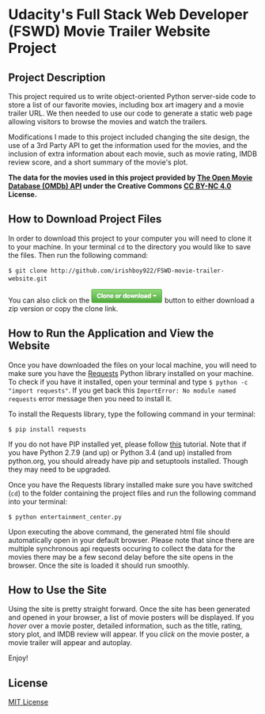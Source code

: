 # Udacity's Full Stack Web Developer (FSWD) Movie Trailer Website Project

## Project Description
This project required us to write object-oriented Python server-side code to store a list of our favorite movies, including box art imagery and a movie trailer URL. We then needed to use our code to generate a static web page allowing visitors to browse the movies and watch the trailers.

Modifications I made to this project included changing the site design, the use of a 3rd Party API to get the information used for the movies, and the inclusion of extra information about each movie, such as movie rating, IMDB review score, and a short summary of the movie's plot.

**The data for the movies used in this project provided by [The Open Movie Database (OMDb) API](https://www.omdbapi.com/) under the Creative Commons [CC BY-NC 4.0](https://creativecommons.org/licenses/by-nc/4.0/) License.**


## How to Download Project Files
In order to download this project to your computer you will need to clone it to your machine. In your terminal ` cd ` to the directory you would like to save the files. Then run the following command:
```
$ git clone http://github.com/irishboy922/FSWD-movie-trailer-website.git
```
You can also click on the ![alt text](github-download-btn.png "github button") button to either download a zip version or copy the clone link.

## How to Run the Application and View the Website
Once you have downloaded the files on your local machine, you will need to make sure you have the [Requests](http://docs.python-requests.org/en/master/) Python library installed on your machine. To check if you have it installed, open your terminal and type ` $ python -c "import requests" `. If you get back this ` ImportError: No module named requests ` error message then you need to install it.

To install the Requests library, type the following command in your terminal:
```
$ pip install requests
```
If you do not have PIP installed yet, please follow [this](http://docs.python-guide.org/en/latest/starting/installation/) tutorial. Note that if you have Python 2.7.9 (and up) or Python 3.4 (and up) installed from python.org, you should already have pip and setuptools installed. Though they may need to be upgraded.

Once you have the Requests library installed make sure you have switched (` cd `) to the folder containing the project files and run the following command into your terminal:
```
$ python entertainment_center.py
```
Upon executing the above command, the generated html file should automatically open in your default browser. Please note that since there are multiple synchronous api requests occuring to collect the data for the movies there may be a few second delay before the site opens in the browser. Once the site is loaded it should run smoothly.

## How to Use the Site
Using the site is pretty straight forward. Once the site has been generated and opened in your browser, a list of movie posters will be displayed. If you _hover_ over a movie poster, detailed information, such as the title, rating, story plot, and IMDB review will appear. If you _click_ on the movie poster, a movie trailer will appear and autoplay.

Enjoy!

## License
[MIT License](https://opensource.org/licenses/MIT)

